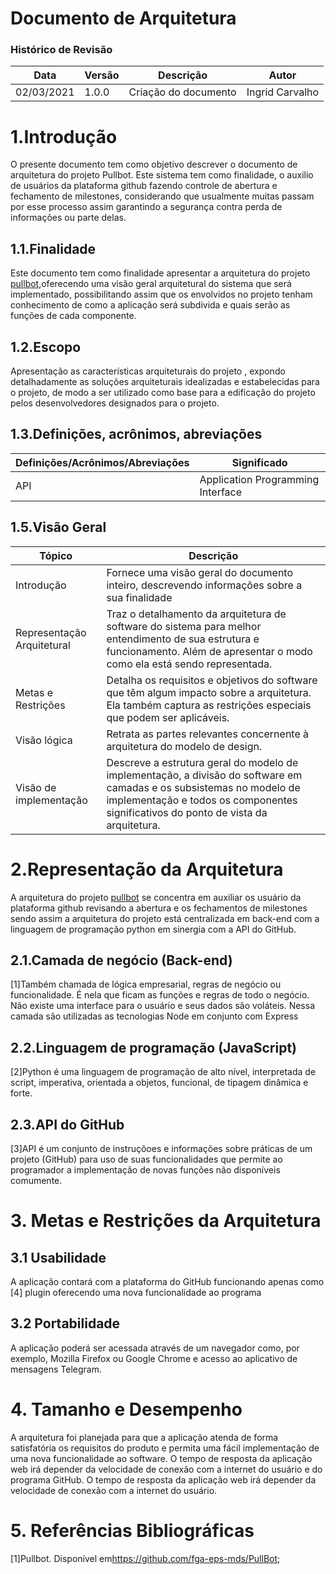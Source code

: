 # Documento de Arquitetura

### Histórico de Revisão
|Data|Versão|Descrição|Autor|
--- | --- | --- | ---
02/03/2021 | 1.0.0 | Criação do documento | Ingrid Carvalho
# 1.Introdução
O presente documento tem como objetivo descrever o documento de arquitetura do
projeto Pullbot. Este sistema tem como finalidade, o auxilio de usuários da plataforma github fazendo controle de abertura e fechamento de milestones, considerando que usualmente muitas passam por esse processo assim garantindo a segurança contra perda de informações ou parte delas.
## 1.1.Finalidade
Este documento tem como finalidade apresentar a arquitetura do projeto [pullbot](),oferecendo uma visão geral arquitetural do sistema que será implementado, possibilitando assim que os envolvidos no projeto tenham conhecimento de como a aplicação será subdivida e quais serão as funções de cada componente.

## 1.2.Escopo
Apresentação as características arquiteturais do projeto <pullbot>, expondo detalhadamente as soluções arquiteturais idealizadas e estabelecidas para o projeto, de modo a ser utilizado como base para a edificação do projeto pelos desenvolvedores designados para o projeto.
## 1.3.Definições, acrônimos, abreviações
|Definições/Acrônimos/Abreviações| Significado|
|--------------------------------|------------|
|API|Application Programming Interface| 

## 1.5.Visão Geral

|Tópico| Descrição|
|------|----------|
|Introdução| Fornece uma visão geral do documento inteiro, descrevendo informações sobre a sua finalidade|
|Representação Arquitetural| Traz o detalhamento da arquitetura de software do sistema para melhor entendimento de sua estrutura e funcionamento. Além de apresentar o modo como ela está sendo representada.|
|Metas e Restrições| Detalha os requisitos e objetivos do software que têm algum impacto sobre a arquitetura. Ela também captura as restrições especiais que podem ser aplicáveis.|
|Visão lógica| Retrata as partes relevantes concernente à arquitetura do modelo de design. |
|Visão de implementação| Descreve a estrutura geral do modelo de implementação, a divisão do software em camadas e os subsistemas no modelo de implementação e todos os componentes significativos do ponto de vista da arquitetura.|
# 2.Representação da Arquitetura
A arquitetura do projeto [pullbot]() se concentra em auxiliar os usuário da plataforma github revisando a abertura e os fechamentos de milestones sendo assim a arquitetura do projeto está centralizada em back-end com a linguagem de programação python em sinergia com a API do GitHub.
## 2.1.Camada de negócio (Back-end)
[1]Também chamada de lógica empresarial, regras de negócio ou funcionalidade. É nela que ficam as funções e regras de todo o negócio. Não existe uma interface para o usuário e seus dados são voláteis. Nessa camada são utilizadas as tecnologias Node em conjunto com Express
## 2.2.Linguagem de programação (JavaScript)
[2]Python é uma linguagem de programação de alto nível, interpretada de script, imperativa, orientada a objetos, funcional, de tipagem dinâmica e forte. 
## 2.3.API do GitHub
[3]API é um conjunto de instruçõoes e informações sobre práticas de um projeto (GitHub) para uso de suas funcionalidades que permite ao programador a implementação de novas funções não disponíveis comumente.

# 3. Metas e Restrições da Arquitetura
## 3.1 Usabilidade
A aplicação contará com a plataforma do GitHub funcionando apenas como [4] plugin oferecendo uma nova funcionalidade ao programa

## 3.2 Portabilidade
A aplicação poderá ser acessada através de um navegador como, por exemplo, Mozilla Firefox ou Google Chrome e acesso ao aplicativo de mensagens Telegram.
# 4. Tamanho e Desempenho
A arquitetura foi planejada para que a aplicação atenda de forma satisfatória os requisitos do produto e permita uma fácil implementação de uma nova funcionalidade ao software.
O tempo de resposta da aplicação web irá depender da velocidade de conexão com a internet do usuário e do programa GitHub.
O tempo de resposta da aplicação web irá depender da velocidade de conexão com a internet do usuário.

# 5. Referências Bibliográficas
[1]Pullbot. Disponível em<https://github.com/fga-eps-mds/PullBot>;